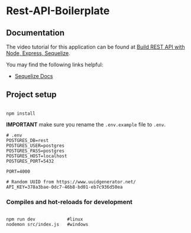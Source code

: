 
# Rest-API-Boilerplate

  

## Documentation

  

The video tutorial for this application can be found at  [Build REST API with Node, Express, Sequelize](https://www.youtube.com/watch?v=0Yu-4_Vj4sU).

You may find the following links helpful:

 - [Sequelize Docs](https://sequelize.org/master/manual/getting-started.html)

  

## Project setup

```

npm install

```

  

**IMPORTANT** make sure you rename the `.env.example` file to `.env`.

```
# .env
POSTGRES_DB=rest
POSTGRES_USER=postgres
POSTGRES_PASS=postgres
POSTGRES_HOST=localhost
POSTGRES_PORT=5432

PORT=4000

# Random UUID from https://www.uuidgenerator.net/
API_KEY=378a3bae-0dc7-46b8-bd01-eb7c936d50ea

```

  

### Compiles and hot-reloads for development

```

npm run dev            #linux
nodemon src/index.js   #windows

```
